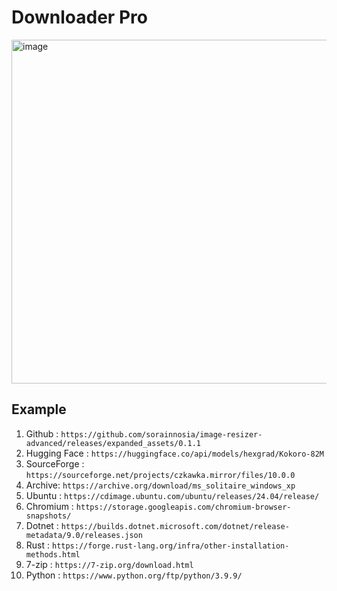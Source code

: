# Downloader Pro

<img width="550" alt="image" src="https://github.com/user-attachments/assets/bfc5f990-f554-4048-8dca-de28a327b002" />

## Example
1. Github : `https://github.com/sorainnosia/image-resizer-advanced/releases/expanded_assets/0.1.1`
2. Hugging Face : `https://huggingface.co/api/models/hexgrad/Kokoro-82M`
3. SourceForge : `https://sourceforge.net/projects/czkawka.mirror/files/10.0.0`
4. Archive: `https://archive.org/download/ms_solitaire_windows_xp`
5. Ubuntu : `https://cdimage.ubuntu.com/ubuntu/releases/24.04/release/`
6. Chromium : `https://storage.googleapis.com/chromium-browser-snapshots/`
7. Dotnet : `https://builds.dotnet.microsoft.com/dotnet/release-metadata/9.0/releases.json`
8. Rust : `https://forge.rust-lang.org/infra/other-installation-methods.html`
9. 7-zip : `https://7-zip.org/download.html`
10. Python : `https://www.python.org/ftp/python/3.9.9/`
